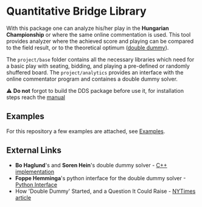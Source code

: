 # Quantitative Bridge Library

With this package one can analyze his/her play in the **Hungarian Championship** or where the same online commentation is used. This tool provides analyzer where the achieved score and playing can be compared to the field result, or to the theoretical optimum ([double dummy](https://www.nytimes.com/2005/01/29/crosswords/bridge/how-double-dummy-started-and-a-question-it-could-raise.html)).

The `project/base` folder contains all the necessary libraries which need for a basic play with seating, bidding, and playing a pre-defined or randomly shuffered board. The `project/analytics` provides an interface with the online commentator program and containes a double dummy solver.

:warning: **Do not** forgot to build the DDS package before use it, for installation steps reach the [manual](https://github.com/antsticky/BridgeLib/tree/main/project/analytics/dds_project)

## Examples
For this repository a few examples are attached, see [Examples](https://github.com/antsticky/BridgeLib/tree/main/examples).


## External Links
-  **Bo Haglund**'s and **Soren Hein**'s double dummy solver - [C++ implementation](https://github.com/dds-bridge/dds)
- **Foppe Hemminga**'s python interface for the double dummy solver -[Python Interface](https://github.com/Afwas/python-dds)
- How 'Double Dummy' Started, and a Question It Could Raise - [NYTimes article](https://www.nytimes.com/2005/01/29/crosswords/bridge/how-double-dummy-started-and-a-question-it-could-raise.html)
